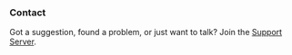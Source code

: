 ### Contact

Got a suggestion, found a problem, or just want to talk? Join the [Support Server](https://discord.gg/YtwzVSp).

